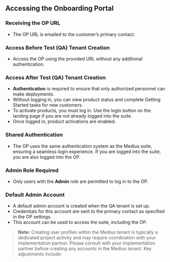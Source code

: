 ## Accessing the Onboarding Portal

### Receiving the OP URL

- The OP URL is emailed to the customer’s primary contact.

### Access Before Test (QA) Tenant Creation

- Access the OP using the provided URL without any additional authentication.

### Access After Test (QA) Tenant Creation

- **Authentication** is required to ensure that only authorized personnel can make deployments.
- Without logging in, you can view product status and complete Getting Started tasks for new customers.
- To activate products, you must log in. Use the login button on the landing page if you are not already logged into the suite.
- Once logged in, product activations are enabled.

### Shared Authentication

- The OP uses the same authentication system as the Medius suite, ensuring a seamless login experience. If you are logged into the suite, you are also logged into the OP.

### Admin Role Required

- Only users with the **Admin** role are permitted to log in to the OP.

### Default Admin Account

- A default admin account is created when the QA tenant is set up.
- Credentials for this account are sent to the primary contact as specified in the OP settings.
- This account can be used to access the suite, including the OP.

> **Note:** Creating user profiles within the Medius tenant is typically a dedicated project activity and may require coordination with your implementation partner. Please consult with your implementation partner before creating any accounts in the Medius tenant.
Key adjustments include:

